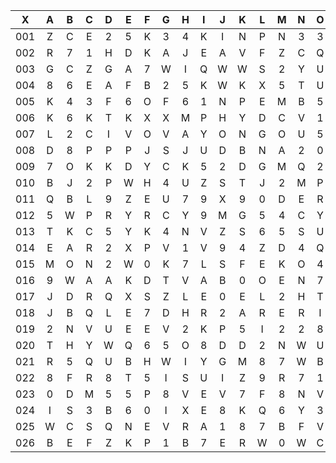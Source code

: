 |X|A|B|C|D|E|F|G|H|I|J|K|L|M|N|O|P|Q|R|S|T|U|V|W|X|Y|Z|
|:-------:|:-------:|:-------:|:-------:|:-------:|:-------:|:-------:|:-------:|:-------:|:-------:|:-------:|:-------:|:-------:|:-------:|:-------:|:-------:|:-------:|:-------:|:-------:|:-------:|:-------:|:-------:|:-------:|:-------:|:-------:|:-------:|:-------:|
|001|Z|C|E|2|5|K|3|4|K|I|N|P|N|3|3|7|W|R|R|K|2|X|Q|Z|X|1|
|002|R|7|1|H|D|K|A|J|E|A|V|F|Z|C|Q|8|I|7|L|O|7|B|W|T|9|7|
|003|G|C|Z|G|A|7|W|I|Q|W|W|S|2|Y|U|A|L|Q|A|P|Y|J|9|N|H|N|
|004|8|6|E|A|F|B|2|5|K|W|K|X|5|T|U|T|F|U|P|1|Y|2|Z|F|7|Z|
|005|K|4|3|F|6|O|F|6|1|N|P|E|M|B|5|5|I|O|0|C|0|5|U|Y|V|B|
|006|K|6|K|T|K|X|X|M|P|H|Y|D|C|V|1|A|1|F|D|Y|M|G|2|Z|0|R|
|007|L|2|C|I|V|O|V|A|Y|O|N|G|O|U|5|O|O|P|D|V|E|R|L|2|U|S|
|008|D|8|P|P|P|J|S|J|U|D|B|N|A|2|0|6|F|Q|M|7|F|4|6|J|X|U|
|009|7|O|K|K|D|Y|C|K|5|2|D|G|M|Q|2|P|9|X|7|F|W|7|R|R|0|U|
|010|B|J|2|P|W|H|4|U|Z|S|T|J|2|M|P|U|3|L|G|4|L|Z|6|Q|G|B|
|011|Q|B|L|9|Z|E|U|7|9|X|9|0|D|E|R|A|J|3|U|B|4|X|9|9|L|K|
|012|5|W|P|R|Y|R|C|Y|9|M|G|5|4|C|Y|R|U|5|0|3|N|F|W|X|0|H|
|013|T|K|C|5|Y|K|4|N|V|Z|S|6|5|S|U|H|5|P|3|R|N|E|I|X|6|3|
|014|E|A|R|2|X|P|V|1|V|9|4|Z|D|4|Q|J|C|8|9|V|8|L|2|5|A|9|
|015|M|O|N|2|W|0|K|7|L|S|F|E|K|O|4|F|Y|J|B|5|O|L|X|F|6|S|
|016|9|W|A|A|K|D|T|V|A|B|0|O|E|N|7|L|U|X|F|P|8|Y|S|4|8|Z|
|017|J|D|R|Q|X|S|Z|L|E|0|E|L|2|H|T|X|H|R|8|N|F|H|Q|M|6|H|
|018|J|B|Q|L|E|7|D|H|R|2|A|R|E|R|I|4|7|V|O|M|J|7|4|G|K|W|
|019|2|N|V|U|E|E|V|2|K|P|5|I|2|2|8|X|D|I|Z|X|Z|A|X|U|3|D|
|020|T|H|Y|W|Q|6|5|O|8|D|D|2|N|W|U|P|F|H|F|Q|7|4|P|0|A|F|
|021|R|5|Q|U|B|H|W|I|Y|G|M|8|7|W|B|1|Y|3|H|8|T|B|X|V|8|1|
|022|8|F|R|8|T|5|I|S|U|I|Z|9|R|7|1|Z|9|P|B|N|O|B|S|2|M|E|
|023|0|D|M|5|5|P|8|V|E|V|7|F|8|N|V|P|A|7|M|6|A|N|1|D|Y|3|
|024|I|S|3|B|6|0|I|X|E|8|K|Q|6|Y|3|N|D|A|3|N|Y|R|V|V|U|B|
|025|W|C|S|Q|N|E|V|R|A|1|8|7|B|F|V|M|K|H|U|Q|8|D|X|E|0|M|
|026|B|E|F|Z|K|P|1|B|7|E|R|W|0|W|C|5|4|A|O|Z|8|C|V|P|P|7|
